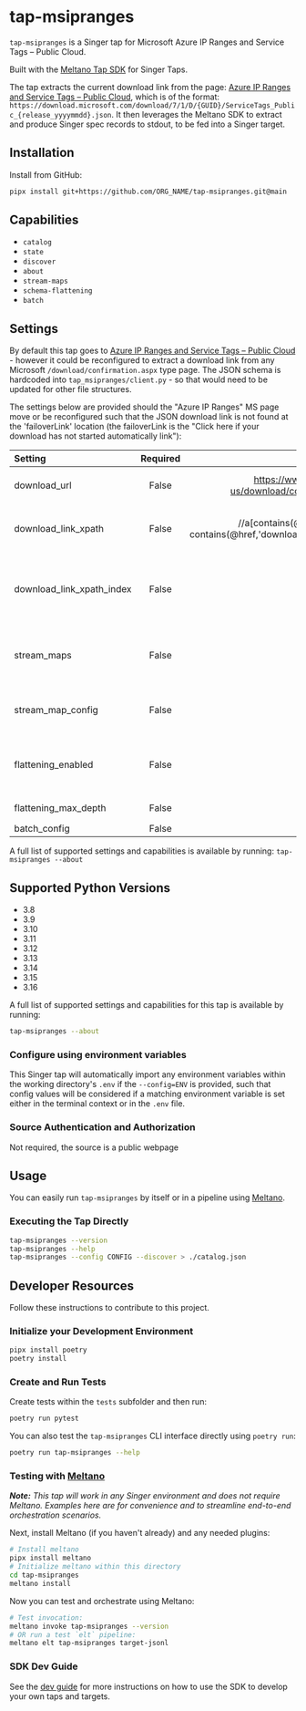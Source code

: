 # tap-msipranges

`tap-msipranges` is a Singer tap for Microsoft Azure IP Ranges and Service Tags – Public Cloud.

Built with the [Meltano Tap SDK](https://sdk.meltano.com) for Singer Taps.

The tap extracts the current download link from the page: [Azure IP Ranges and Service Tags – Public Cloud](https://www.microsoft.com/en-us/download/confirmation.aspx?id=56519), which is of the format:
`https://download.microsoft.com/download/7/1/D/{GUID}/ServiceTags_Public_{release_yyyymmdd}.json`. It then leverages the Meltano SDK to extract and produce Singer spec records to stdout, to be fed into a Singer target.

## Installation

Install from GitHub:

```bash
pipx install git+https://github.com/ORG_NAME/tap-msipranges.git@main
```

## Capabilities

* `catalog`
* `state`
* `discover`
* `about`
* `stream-maps`
* `schema-flattening`
* `batch`

## Settings

By default this tap goes to [Azure IP Ranges and Service Tags – Public Cloud](https://www.microsoft.com/en-us/download/confirmation.aspx?id=56519) - however it could be reconfigured to extract a download link from any Microsoft `/download/confirmation.aspx` type page. The JSON schema is hardcoded into `tap_msipranges/client.py` - so that would need to be updated for other file structures.

The settings below are provided should the "Azure IP Ranges" MS page move or be reconfigured such that the JSON download link is not found at the 'failoverLink' location (the failoverLink is the "Click here if your download has not started automatically link"):

| Setting                  | Required | Default | Description |
|:-------------------------|:--------:|:-------:|:------------|
| download_url             | False    | https://www.microsoft.com/en-us/download/confirmation.aspx?id=56519 | The download url for the Microsoft Azure API Ranges |
| download_link_xpath      | False    | //a[contains(@class, 'failoverLink') and contains(@href,'download.microsoft.com/download/')]/@href | The XPath expression that extracts a list of download links  |
| download_link_xpath_index| False    |       0 | The index of the element containing the download link - paired with the download_link_xpath expression |
| stream_maps              | False    | None    | Config object for stream maps capability. For more information check out [Stream Maps](https://sdk.meltano.com/en/latest/stream_maps.html). |
| stream_map_config        | False    | None    | User-defined config values to be used within map expressions. |
| flattening_enabled       | False    | None    | 'True' to enable schema flattening and automatically expand nested properties. |
| flattening_max_depth     | False    | None    | The max depth to flatten schemas. |
| batch_config             | False    | None    |             |

A full list of supported settings and capabilities is available by running: `tap-msipranges --about`

## Supported Python Versions

* 3.8
* 3.9
* 3.10
* 3.11
* 3.12
* 3.13
* 3.14
* 3.15
* 3.16

A full list of supported settings and capabilities for this
tap is available by running:

```bash
tap-msipranges --about
```

### Configure using environment variables

This Singer tap will automatically import any environment variables within the working directory's
`.env` if the `--config=ENV` is provided, such that config values will be considered if a matching
environment variable is set either in the terminal context or in the `.env` file.

### Source Authentication and Authorization

Not required, the source is a public webpage

## Usage

You can easily run `tap-msipranges` by itself or in a pipeline using [Meltano](https://meltano.com/).

### Executing the Tap Directly

```bash
tap-msipranges --version
tap-msipranges --help
tap-msipranges --config CONFIG --discover > ./catalog.json
```

## Developer Resources

Follow these instructions to contribute to this project.

### Initialize your Development Environment

```bash
pipx install poetry
poetry install
```

### Create and Run Tests

Create tests within the `tests` subfolder and
  then run:

```bash
poetry run pytest
```

You can also test the `tap-msipranges` CLI interface directly using `poetry run`:

```bash
poetry run tap-msipranges --help
```

### Testing with [Meltano](https://www.meltano.com)

_**Note:** This tap will work in any Singer environment and does not require Meltano.
Examples here are for convenience and to streamline end-to-end orchestration scenarios._

<!--
Developer TODO:
Your project comes with a custom `meltano.yml` project file already created. Open the `meltano.yml` and follow any "TODO" items listed in
the file.
-->

Next, install Meltano (if you haven't already) and any needed plugins:

```bash
# Install meltano
pipx install meltano
# Initialize meltano within this directory
cd tap-msipranges
meltano install
```

Now you can test and orchestrate using Meltano:

```bash
# Test invocation:
meltano invoke tap-msipranges --version
# OR run a test `elt` pipeline:
meltano elt tap-msipranges target-jsonl
```

### SDK Dev Guide

See the [dev guide](https://sdk.meltano.com/en/latest/dev_guide.html) for more instructions on how to use the SDK to
develop your own taps and targets.
